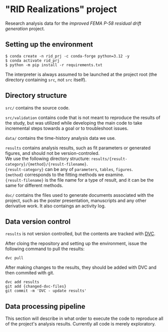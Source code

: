 # "RID Realizations" project
Research analysis data for the *improved FEMA P-58 residual drift generation* project.

## Setting up the environment

```
$ conda create -n rid_prj -c conda-forge python=3.12 -y
$ conda activate rid_prj
$ python -m pip install -r requirements.txt
```

The interpreter is always assumed to be launched at the project root (the directory containing `src`, not `src` itself).

## Directory structure

`src/` contains the source code.

`src/validation` contains code that is not meant to reproduce the results of the study, but was utilized while developing the main code to take incremental steps towards a goal or to troubleshoot issues.

`data/` contains the time-history analysis data we use.

`results` contains analysis results, such as fit parameters or generated figures, and should not be version-controled.  
We use the following directory structure: `results/{result-category}/{method}/{result-filename}`.  
`{result-category}` can be any of `parameters`, `tables`, `figures`.  
`{method}` corresponds to the fitting methods we examine.  
`{result-filename}` is the file name for a type of result, and it can be the same for different methods.  


`doc/` contains the files used to generate documents associated with the project, such as the poster presentation, manuscripts and any other derivative work. It also contaings an activity log.

## Data version control

`results` is not version controlled, but the contents are tracked with [DVC](https://dvc.org/).

After cloing the repository and setting up the environment, issue the following command to pull the results:
```
dvc pull
```

After making changes to the results, they should be added with DVC and then commited with git.
```
dvc add results
git add {changed-dvc-files}
git commit -m 'DVC - update results'
```

## Data processing pipeline

This section will describe in what order to execute the code to reproduce all of the project's analysis results.
Currently all code is merely exploratory.

